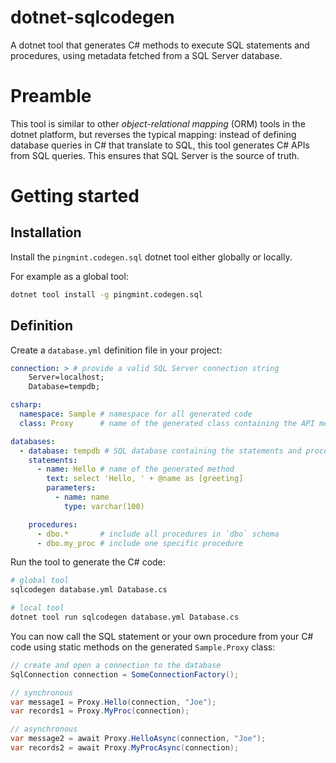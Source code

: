 # dotnet-sqlcodegen

A dotnet tool that generates C# methods to execute SQL statements and procedures, using metadata fetched from a SQL Server database.

# Preamble

This tool is similar to other *object-relational mapping* (ORM) tools in the dotnet platform, but reverses the typical mapping: instead of defining database queries in C# that translate to SQL, this tool generates C# APIs from SQL queries. This ensures that SQL Server is the source of truth.

# Getting started
## Installation

Install the `pingmint.codegen.sql` dotnet tool either globally or locally.

For example as a global tool:
```bash
dotnet tool install -g pingmint.codegen.sql
```

## Definition

Create a `database.yml` definition file in your project:

```yml
connection: > # provide a valid SQL Server connection string
    Server=localhost;
    Database=tempdb;

csharp:
  namespace: Sample # namespace for all generated code
  class: Proxy      # name of the generated class containing the API methods

databases:
  - database: tempdb # SQL database containing the statements and procedures
    statements:
      - name: Hello # name of the generated method
        text: select 'Hello, ' + @name as [greeting]
        parameters:
          - name: name
            type: varchar(100)

    procedures:
      - dbo.*       # include all procedures in `dbo` schema
      - dbo.my_proc # include one specific procedure
```

Run the tool to generate the C# code:

```bash
# global tool
sqlcodegen database.yml Database.cs

# local tool
dotnet tool run sqlcodegen database.yml Database.cs
```

You can now call the SQL statement or your own procedure from your C# code using static methods on the generated `Sample.Proxy` class:

```csharp
// create and open a connection to the database
SqlConnection connection = SomeConnectionFactory();

// synchronous
var message1 = Proxy.Hello(connection, "Joe");
var records1 = Proxy.MyProc(connection);

// asynchronous
var message2 = await Proxy.HelloAsync(connection, "Joe");
var records2 = await Proxy.MyProcAsync(connection);
```
